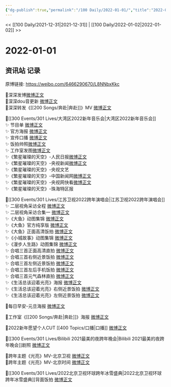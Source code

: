 ```yaml
---
{"dg-publish":true,"permalink":"/100 Daily/2022-01-01/","title":"2022-01-01","created":"2022-12-22T16:51:44.000+08:00","updated":"2023-01-09T17:24:42.167+08:00"}
---
```



<< [[100 Daily/2021-12-31\|2021-12-31]] | [[100 Daily/2022-01-02\|2022-01-02]] >>

# 2022-01-01

## 资讯站 记录

原博链接: https://weibo.com/6466290670/L8NNbxKkc

🌟深深发博[微博正文](https://m.weibo.cn/6466290670/4720964921461867)  
🌟深深dou音更新 [微博正文](https://m.weibo.cn/6466290670/4720952124378089)  
🌟深深转发《[[200 Songs/奔赴\|奔赴]]》MV [微博正文](https://m.weibo.cn/6466290670/4720836416112599)

🌟[[300 Events/301 Lives/大湾区2022新年音乐会\|大湾区2022新年音乐会]]  
✨ 节目单 [微博正文](https://m.weibo.cn/6466290670/4720840555365989)  
✨ 官方海报 [微博正文](https://m.weibo.cn/6466290670/4720825071046665)  
✨ 宣传口播 [微博正文](https://m.weibo.cn/6466290670/4720870024547378)  
✨ 饭拍帅照[微博正文](https://m.weibo.cn/5516625428/4720967315621093)  
✨ 工作室发图[微博正文](https://m.weibo.cn/6466290670/4720981941162782)  
✨《繁星璀璨的天空》-人民日报[微博正文](https://m.weibo.cn/6466290670/4720958474819017)  
✨《繁星璀璨的天空》-央视新闻[微博正文](https://m.weibo.cn/6466290670/4720974114588315)  
✨《繁星璀璨的天空》-央视文艺[](https://m.weibo.cn/2210168325/4720979848726443)  
✨《繁星璀璨的天空》-中国新闻网[微博正文](https://m.weibo.cn/1784473157/4720968474561053)  
✨《繁星璀璨的天空》-央视网快看[微博正文](https://m.weibo.cn/1977460817/4720959157703076)  
✨《繁星璀璨的天空》-珠海特区报[](https://m.weibo.cn/1736708753/4720969586051161)

🌟[[300 Events/301 Lives/江苏卫视2022跨年演唱会\|江苏卫视2022跨年演唱会]]  
✨ 二层视角采访全程 [微博正文](https://m.weibo.cn/6466290670/4720772146529928)  
✨ 二层视角采访合集一 [微博正文](https://m.weibo.cn/6466290670/4720774101862765)  
✨《大鱼》动图集锦 [微博正文](https://m.weibo.cn/6466290670/4720774085346215)  
✨《大鱼》官方纯享版 [微博正文](https://m.weibo.cn/6466290670/4720772126085600)  
✨《大鱼》正面高清饭拍 [微博正文](https://m.weibo.cn/6466290670/4720771610706155)  
✨《小城故事》动图集锦 [微博正文](https://m.weibo.cn/6466290670/4720775247169789)  
✨《漫步人生路》动图集锦 [微博正文](https://m.weibo.cn/6466290670/4720774780553767)  
✨ 合唱三首正面高清直拍 [微博正文](https://m.weibo.cn/6466290670/4720953063641551)  
✨ 合唱三首右侧近景饭拍 [微博正文](https://m.weibo.cn/6466290670/4720771143828304)  
✨ 合唱三首左侧近景饭拍 [微博正文](https://m.weibo.cn/6466290670/4720773752947142)  
✨ 合唱三首左后手机饭拍 [微博正文](https://m.weibo.cn/6466290670/4720775875266246)  
✨ 合唱三首元气森林直拍 [微博正文](https://m.weibo.cn/6466290670/4720780624003426)  
✨《生活总该迎着光亮》海报 [微博正文](https://m.weibo.cn/6466290670/4720771480160546)  
✨《生活总该迎着光亮》右侧近景饭拍 [微博正文](https://m.weibo.cn/6466290670/4720772567008945)  
✨《生活总该迎着光亮》左侧近景饭拍 [微博正文](https://m.weibo.cn/6466290670/4720772843571164)

🌟每日早安-元旦海报 [微博正文](https://m.weibo.cn/6466290670/4720751335441577)

🌟工作室《[[200 Songs/奔赴\|奔赴]]》海报 [微博正文](https://m.weibo.cn/6466290670/4720825086771851)

🌟2022新年愿望个人CUT [[400 Topics/口播\|口播]] [微博正文](https://m.weibo.cn/6466290670/4720823497918022)

🌟[[300 Events/301 Lives/Bilibili 2021最美的夜跨年晚会\|Bilibili 2021最美的夜跨年晚会]]剧照 [微博正文](https://m.weibo.cn/6466290670/4720788840125044)

🌟跨年主题《光亮》MV-北京卫视 [微博正文](https://m.weibo.cn/6466290670/4720868456402623)  
🌟跨年主题《光亮》MV-北京时间 [微博正文](https://m.weibo.cn/6466290670/4720924554692348)

🌟[[300 Events/301 Lives/2022北京卫视环球跨年冰雪盛典\|2022北京卫视环球跨年冰雪盛典]]背面饭拍 [微博正文](https://m.weibo.cn/6466290670/4720952715251722)
